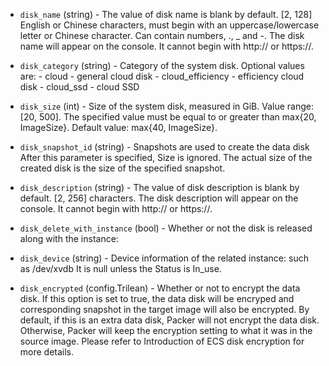 <!-- Code generated from the comments of the AlicloudDiskDevice struct in builder/alicloud/ecs/image_config.go; DO NOT EDIT MANUALLY -->

-   `disk_name` (string) - The value of disk name is blank by default. [2,
    128] English or Chinese characters, must begin with an
    uppercase/lowercase letter or Chinese character. Can contain numbers,
    ., _ and -. The disk name will appear on the console. It cannot
    begin with http:// or https://.
    
-   `disk_category` (string) - Category of the system disk. Optional values
    are:
        -   cloud - general cloud disk
        -   cloud_efficiency - efficiency cloud disk
        -   cloud_ssd - cloud SSD
    
-   `disk_size` (int) - Size of the system disk, measured in GiB. Value
    range: [20, 500]. The specified value must be equal to or greater
    than max{20, ImageSize}. Default value: max{40, ImageSize}.
    
-   `disk_snapshot_id` (string) - Snapshots are used to create the data
    disk After this parameter is specified, Size is ignored. The actual
    size of the created disk is the size of the specified snapshot.
    
-   `disk_description` (string) - The value of disk description is blank by
    default. [2, 256] characters. The disk description will appear on the
    console. It cannot begin with http:// or https://.
    
-   `disk_delete_with_instance` (bool) - Whether or not the disk is
    released along with the instance:
    
-   `disk_device` (string) - Device information of the related instance:
    such as /dev/xvdb It is null unless the Status is In_use.
    
-   `disk_encrypted` (config.Trilean) - Whether or not to encrypt the data disk.
    If this option is set to true, the data disk will be encryped and corresponding snapshot in the target image will also be encrypted. By
    default, if this is an extra data disk, Packer will not encrypt the
    data disk. Otherwise, Packer will keep the encryption setting to what
    it was in the source image. Please refer to Introduction of ECS disk encryption
    for more details.
    